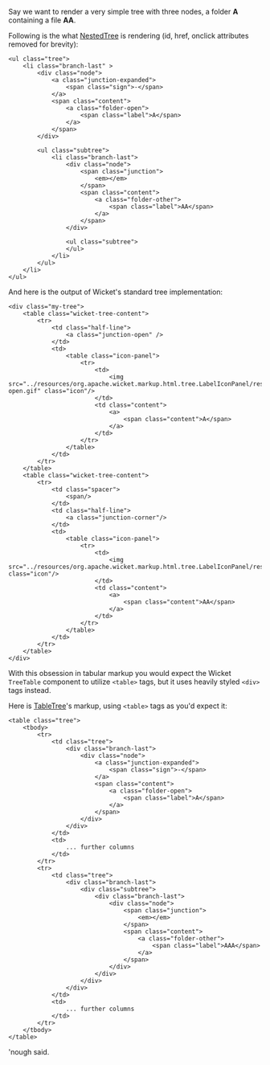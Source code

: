 Say we want to render a very simple tree with three nodes, a folder **A** containing a file **AA**.

Following is the what [NestedTree](http://code.google.com/p/wicket-tree/source/browse/trunk/wicket-tree/src/main/java/wickettree/NestedTree.java) is rendering (id, href, onclick attributes removed for brevity):

```
<ul class="tree">
	<li class="branch-last" >
		<div class="node">
			<a class="junction-expanded">
				<span class="sign">-</span> 
			</a>
			<span class="content">
				<a class="folder-open">
					<span class="label">A</span>
				</a>
			</span>
		</div>
	
		<ul class="subtree">
			<li class="branch-last">
				<div class="node">
					<span class="junction">
						<em></em> 
					</span>
					<span class="content">
						<a class="folder-other">
							<span class="label">AA</span>
						</a>
					</span>
				</div>
				
				<ul class="subtree">
				</ul>
			</li>
		</ul>
	</li>
</ul>
```

And here is the output of Wicket's standard tree implementation:

```
<div class="my-tree">
	<table class="wicket-tree-content">
		<tr>
			<td class="half-line">
				<a class="junction-open" />
			</td>
			<td>
				<table class="icon-panel">
					<tr>
						<td>
							<img src="../resources/org.apache.wicket.markup.html.tree.LabelIconPanel/res/folder-open.gif" class="icon"/>
						</td>
						<td class="content">
							<a>
								<span class="content">A</span>
							</a>
						</td>
					</tr>
				</table>
			</td>
		</tr>
	</table>
	<table class="wicket-tree-content">
		<tr>
			<td class="spacer">
				<span/>
			</td>
			<td class="half-line">
				<a class="junction-corner"/>
			</td>
			<td>
				<table class="icon-panel">
					<tr>
						<td>
							<img src="../resources/org.apache.wicket.markup.html.tree.LabelIconPanel/res/item.gif" class="icon"/>
						</td>
						<td class="content">
							<a>
								<span class="content">AA</span>
							</a>
						</td>
					</tr>
				</table>
			</td>
		</tr>
	</table>
</div>
```

With this obsession in tabular markup you would expect the Wicket `TreeTable` component to utilize `<table>` tags, but it uses heavily styled `<div>` tags instead.

Here is [TableTree](http://code.google.com/p/wicket-tree/source/browse/trunk/wicket-tree/src/main/java/wickettree/TableTree.java)'s markup, using `<table>` tags as you'd expect it:

```
<table class="tree">
	<tbody>
		<tr>
			<td class="tree">
				<div class="branch-last">
					<div class="node">
						<a class="junction-expanded">
							<span class="sign">-</span> 
						</a>
						<span class="content">
							<a class="folder-open">
								<span class="label">A</span>
							</a>
						</span>
					</div>
				</div>
			</td>
			<td>
				... further columns
			</td>
		</tr>
		<tr>
			<td class="tree">
				<div class="branch-last">
					<div class="subtree">
						<div class="branch-last">
							<div class="node">
								<span class="junction">
									<em></em>
								</span>
								<span class="content">
									<a class="folder-other">
										<span class="label">AAA</span>
									</a>
								</span>
							</div>
						</div>
					</div>
				</div>
			</td>
			<td>
				... further columns
			</td>
		</tr>
	</tbody>
</table>
```

'nough said.